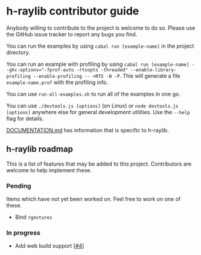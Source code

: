 # h-raylib contributor guide

Anybody willing to contribute to the project is welcome to do so. Please use the GitHub issue tracker to report any bugs you find.

You can run the examples by using `cabal run [example-name]` in the project directory.

You can run an example with profiling by using `cabal run [example-name] --ghc-options="-fprof-auto -rtsopts -threaded" --enable-library-profiling --enable-profiling -- +RTS -N -P`. This will generate a file `example-name.prof` with the profiling info.

You can use `run-all-examples.sh` to run all of the examples in one go.

You can use `./devtools.js [options]` (on Linux) or `node devtools.js [options]` anywhere else for general development utilities. Use the `--help` flag for details.

[DOCUMENTATION.md](https://github.com/Anut-py/h-raylib/blob/master/DOCUMENTATION.md) has information that is specific to h-raylib.

## h-raylib roadmap

This is a list of features that may be added to this project. Contributors are welcome to help implement these.

### Pending

Items which have not yet been worked on. Feel free to work on one of these.

- Bind `rgestures`

### In progress

- Add web build support \[[#4](https://github.com/Anut-py/h-raylib/issues/4)\]

